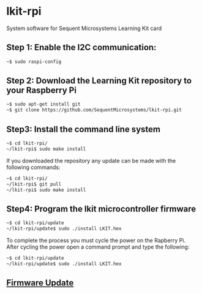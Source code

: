 # lkit-rpi
System software for Sequent Microsystems Learning Kit card

## Step 1: Enable the I2C communication:
```bash
~$ sudo raspi-config
```
## Step 2: Download the Learning Kit repository to your Raspberry Pi
```bash
~$ sudo apt-get install git
~$ git clone https://github.com/SequentMicrosystems/lkit-rpi.git
```

## Step3: Install the command line system
```bash
~$ cd lkit-rpi/
~/lkit-rpi$ sudo make install
```

If you downloaded the repository any update can be made with the following commands:

```bash
~$ cd lkit-rpi/  
~/lkit-rpi$ git pull
~/lkit-rpi$ sudo make install
```  

## Step4: Program the lkit microcontroller firmware
```bash
~$ cd lkit-rpi/update
~/lkit-rpi/update$ sudo ./install LKIT.hex
```
To complete the process you must cycle the power on the Rapberry Pi. After cycling the power open a command prompt and type the following:
```bash
~$ cd lkit-rpi/update
~/lkit-rpi/update$ sudo ./install LKIT.hex
```



## [Firmware Update](https://github.com/SequentMicrosystems/lkit-rpi/blob/main/update/README.md)
